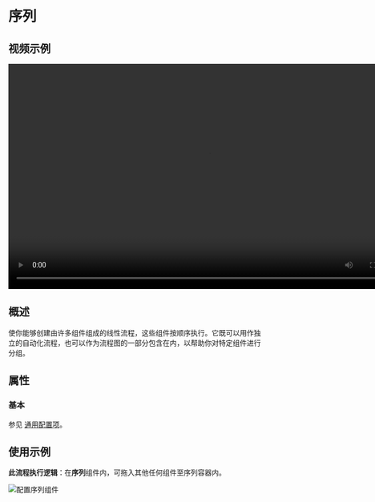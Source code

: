 # 序列

## 视频示例

<video controls height='450px' width='800px' src="https://encooacademy.oss-cn-shanghai.aliyuncs.com/activity/Sequence.mp4"></video>

## 概述

使你能够创建由许多组件组成的线性流程，这些组件按顺序执行。它既可以用作独立的自动化流程，也可以作为流程图的一部分包含在内，以帮助你对特定组件进行分组。

## 属性

### 基本

参见 [通用配置项](../Appendix/CommonConfigurationItems.md)。

## 使用示例

**此流程执行逻辑**：在**序列**组件内，可拖入其他任何组件至序列容器内。

![配置序列组件](https://docimages.blob.core.chinacloudapi.cn/images/Activities/sequence-2.png)
